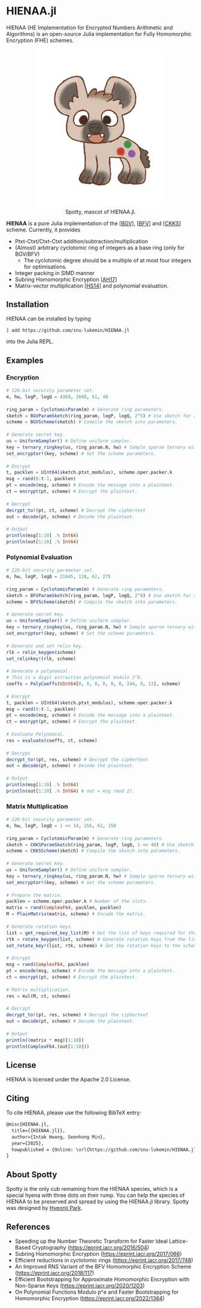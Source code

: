 # HIENAA.jl

HIENAA (HE Implementation for Encrypted Numbers Arithmetic and Algorithms) is an open-source Julia implementation for Fully Homomorphic Encryption (FHE) schemes.

<p align="center">
  <img src="SPOTTY.png" width="350"/>
  <br> Spotty, mascot of HIENAA.jl.
</p>

**HIENAA** is a pure Julia implementation of the [[BGV](https://eprint.iacr.org/2011/277)], [[BFV](https://eprint.iacr.org/2012/144)] and [[CKKS](https://eprint.iacr.org/2016/421)] scheme. Currently, it provides 
- Ptxt-Ctxt/Ctxt-Ctxt addition/subtraction/multiplication
- (Almost) arbitrary cyclotomic ring of integers as a base ring (only for BGV/BFV)
  - The cyclotomic degree should be a multiple of at most four integers for optimisations.
- Integer packing in SIMD manner
- Subring Homomorphic Encryption [[AH17](https://eprint.iacr.org/2017/066)]
- Matrix-vector multiplication [[HS14](https://eprint.iacr.org/2014/106)] and polynomial evaluation.

## Installation
HIENAA can be installed by typing
```
] add https://github.com/snu-lukemin/HIENAA.jl
```
into the Julia REPL.

## Examples
### Encryption
```julia
# 128-bit security parameter set.
m, hw, logP, logQ = 4369, 2048, 61, 40

ring_param = CyclotomicParam(m) # Generate ring parameters.
sketch = BGVParamSketch(ring_param, logP, logQ, 2^5) # Use sketch for an easier implementation.
scheme = BGVScheme(sketch) # Compile the sketch into parameters.

# Generate secret key.
us = UniformSampler() # Define uniform sampler.
key = ternary_ringkey(us, ring_param.N, hw) # Sample sparse ternary with Hamming weight hw.
set_encryptor!(key, scheme) # Set the scheme parameters.

# Encrypt 
t, packlen = UInt64(sketch.ptxt_modulus), scheme.oper.packer.k
msg = rand(0:t-1, packlen)
pt = encode(msg, scheme) # Encode the message into a plaintext.
ct = encrypt(pt, scheme) # Encrypt the plaintext.

# Decrypt
decrypt_to!(pt, ct, scheme) # Decrypt the ciphertext
out = decode(pt, scheme) # Decode the plaintext.

# Output
println(msg[1:10] .% Int64)
println(out[1:10] .% Int64)
```

### Polynomial Evaluation
```julia
# 128-bit security parameter set.
m, hw, logP, logQ = 21845, 128, 62, 275

ring_param = CyclotomicParam(m) # Generate ring parameters.
sketch = BFVParamSketch(ring_param, logP, logQ, 2^8) # Use sketch for an easier implementation.
scheme = BFVScheme(sketch) # Compile the sketch into parameters.

# Generate secret key.
us = UniformSampler() # Define uniform sampler.
key = ternary_ringkey(us, ring_param.N, hw) # Sample sparse ternary with Hamming weight hw.
set_encryptor!(key, scheme) # Set the scheme parameters.

# Generate and set relin key.
rlk = relin_keygen(scheme)
set_relinkey!(rlk, scheme)

# Generate a polynomial.
# This is a digit extraction polynomial modulo 2^8.
coeffs = PolyCoeffs(UInt64[0, 0, 0, 0, 0, 0, 244, 0, 13], scheme)

# Encrypt
t, packlen = UInt64(sketch.ptxt_modulus), scheme.oper.packer.k
msg = rand(0:t-1, packlen)
pt = encode(msg, scheme) # Encode the message into a plaintext.
ct = encrypt(pt, scheme) # Encrypt the plaintext.

# Evaluate Polynomial.
res = evaluate(coeffs, ct, scheme)

# Decrypt
decrypt_to!(pt, res, scheme) # Decrypt the ciphertext
out = decode(pt, scheme) # Decode the plaintext.

# Output
println(msg[1:10] .% Int64)
println(out[1:10] .% Int64) # out = msg (mod 2).
```

### Matrix Multiplication
```julia
# 128-bit security parameter set.
m, hw, logP, logQ = 1 << 14, 256, 62, 150

ring_param = CyclotomicParam(m) # Generate ring parameters.
sketch = CKKSParamSketch(ring_param, logP, logQ, 1 << 40) # Use sketch for an easier implementation.
scheme = CKKSScheme(sketch) # Compile the sketch into parameters.

# Generate secret key.
us = UniformSampler() # Define uniform sampler.
key = ternary_ringkey(us, ring_param.N, hw) # Sample sparse ternary with Hamming weight hw.
set_encryptor!(key, scheme) # Set the scheme parameters.

# Prepare the matrix.
packlen = scheme.oper.packer.k # Number of the slots.
matrix = rand(ComplexF64, packlen, packlen)
M = PlainMatrix(matrix, scheme) # Encode the matrix.

# Generate rotation keys.
list = get_required_key_list(M) # Get the list of keys required for the matrix multiplication.
rtk = rotate_keygen(list, scheme) # Generate rotation keys from the list.
set_rotate_key!(list, rtk, scheme) # Set the rotation keys to the scheme.

# Encrypt
msg = rand(ComplexF64, packlen)
pt = encode(msg, scheme) # Encode the message into a plaintext.
ct = encrypt(pt, scheme) # Encrypt the plaintext.

# Matrix multiplication.
res = mul(M, ct, scheme)

# Decrypt
decrypt_to!(pt, res, scheme) # Decrypt the ciphertext
out = decode(pt, scheme) # Decode the plaintext.

# Output
println((matrix * msg)[1:10])
println(ComplexF64.(out[1:10]))
```

## License
HIENAA is licensed under the Apache 2.0 License.

## Citing
To cite HIENAA, please use the following BibTeX entry:
```tex
@misc{HIENAA.jl,
  title={{HIENAA.jl}},
  author={Intak Hwang, Seonhong Min},
  year={2025},
  howpublished = {Online: \url{https://github.com/snu-lukemin/HIENAA.jl}},
}
```

## About Spotty
Spotty is the only cub remaining from the HIENAA species, which is a special hyena with three dots on their rump. You can help the species of HIENAA to be preserved and spread by using the HIENAA.jl library. Spotty was designed by [Hyeonji Park](https://www.instagram.com/mlgng2010/). 

## References
- Speeding up the Number Theoretic Transform for Faster Ideal Lattice-Based Cryptography (https://eprint.iacr.org/2016/504)
- Subring Homomorphic Encryption (https://eprint.iacr.org/2017/066)
- Efficient reductions in cyclotomic rings (https://eprint.iacr.org/2017/748)
- An Improved RNS Variant of the BFV Homomorphic Encryption Scheme (https://eprint.iacr.org/2018/117)
- Efficient Bootstrapping for Approximate Homomorphic Encryption with Non-Sparse Keys (https://eprint.iacr.org/2020/1203)
- On Polynomial Functions Modulo p^e and Faster Bootstrapping for Homomorphic Encryption (https://eprint.iacr.org/2022/1364)